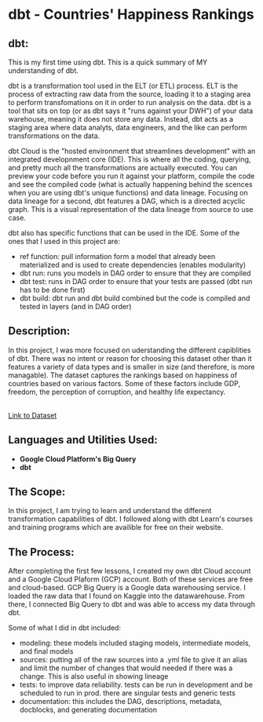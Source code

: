 <h1>dbt - Countries' Happiness Rankings</h1>

<h2>dbt:</h2>

This is my first time using dbt. This is a quick summary of MY understanding of dbt.

dbt is a transformation tool used in the ELT (or ETL) process. ELT is the process of extracting raw data from the source, loading it to a staging area to perform transfomations on it in order to run analysis on the data. dbt is a tool that sits on top (or as dbt says it "runs against your DWH") of your data warehouse, meaning it does not store any data. Instead, dbt acts as a staging area where data analyts, data engineers, and the like can perform transformations on the data. 

dbt Cloud is the "hosted environment that streamlines development" with an integrated developnment core (IDE). This is where all the coding, querying, and pretty much all the transformations are actually executed. You can preview your code before you run it against your platform, compile the code and see the compiled code (what is actually happening behind the scences when you are using dbt's unique functions) and data lineage. Focusing on data lineage for a second, dbt features a DAG, which is a directed acyclic graph. This is a visual representation of the data lineage from source to use case. 

dbt also has specific functions that can be used in the IDE. Some of the ones that I used in this project are:

- ref function: pull information form a model that already been materialized and is used to create dependencies (enables modularity)
- dbt run: runs you models in DAG order to ensure that they are compiled 
- dbt test: runs in DAG order to ensure that your tests are passed (dbt run has to be done first)
- dbt build: dbt run and dbt build combined but the code is compiled and tested in layers (and in DAG order) 

<h2>Description:</h2>

In this project, I was more focused on uderstanding the different capiblities of dbt. There was no intent or reason for choosing this dataset other than it features a variety of data types and is smaller in size (and therefore, is more managable). The dataset captures the rankings based on happiness of countries based on various factors. Some of these factors include GDP, freedom, the perception of corruption, and healthy life expectancy. 

<br /><a>
[Link to Dataset](https://www.kaggle.com/datasets/sougatapramanick/happiness-index-2018-2019)</a>

<h2>Languages and Utilities Used:</h2>

- <b>Google Cloud Platform's Big Query</b> 
- <b>dbt</b> 

<h2>The Scope:</h2>

<a> In this project, I am trying to learn and understand the different transformation capabilities of dbt. I followed along with dbt Learn's courses and training programs which are availible for free on their website. </a>

<h2>The Process:</h2>
<a> After completing the first few lessons, I created my own dbt Cloud account and a Google Cloud Plaform (GCP) account. Both of these services are free and cloud-based. GCP Big Query is a Google data warehousing service. I loaded the raw data that I found on Kaggle into the datawarehouse. From there, I connected Big Query to dbt and was able to access my data through dbt. 

Some of what I did in dbt included:
- modeling: these models included staging models, intermediate models, and final models
- sources: putting all of the raw sources into a .yml file to give it an alias and limit the number of changes that would needed if there was a change. This is also useful in showing lineage
-  tests: to improve data reliability. tests can be run in development and be scheduled to run in prod. there are singular tests and generic tests
- documentation: this includes the DAG, descriptions, metadata, docblocks, and generating documentation
</a>

<!--


<h2>Final Presentation:</h2>
<a>
  After performing our analysis, we presented the relevant insights and recommendations into a presentation.
</a>
<br />
<a> 
   
  [You can downlad the final presentation here](https://github.com/alayasiri/movies-buan/blob/4e1362a169d5acc9f1ccdd15b999c89ba7e8dfef/movie_presentation.pdf).
</a>
t

